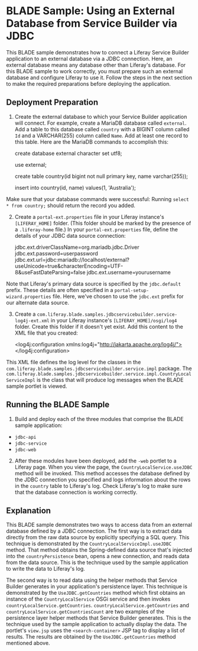 # BLADE Sample: Using an External Database from Service Builder via JDBC

This BLADE sample demonstrates how to connect a Liferay Service Builder application to an external database via a JDBC connection. Here, an external database means any database other than Liferay's database. For this BLADE sample to work correctly, you must prepare such an external database and configure Liferay to use it. Follow the steps in the next section to make the required preparations before deploying the application.

## Deployment Preparation

1. Create the external database to which your Service Builder application will connect. For example, create a MariaDB database called `external`. Add a table to this database called `country` with a BIGINT column called `Id` and a VARCHAR(255) column called `Name`. Add at least one record to this table. Here are the MariaDB commands to accomplish this:

	create database external character set utf8;

	use external;

	create table country(id bigint not null primary key, name varchar(255));

	insert into country(id, name) values(1, 'Australia');

Make sure that your database commands were successful: Running `select * from country;` should return the record you added.

2. Create a `portal-ext.properties` file in your Liferay instance's `[LIFERAY_HOME]` folder. (This folder should be marked by the presence of a `.liferay-home` file.) In your `portal-ext.properties` file, define the details of your JDBC data source connection:

	jdbc.ext.driverClassName=org.mariadb.jdbc.Driver
	jdbc.ext.password=userpassword
	jdbc.ext.url=jdbc:mariadb://localhost/external?useUnicode=true&characterEncoding=UTF-8&useFastDateParsing=false
	jdbc.ext.username=yourusername

Note that Liferay's primary data source is specified by the `jdbc.default` prefix. These details are often specified in a `portal-setup-wizard.properties` file. Here, we've chosen to use the `jdbc.ext` prefix for our alternate data source.

3. Create a `com.liferay.blade.samples.jdbcservicebuilder.service-log4j-ext.xml` in your Liferay instance's `[LIFERAY_HOME]/osgi/log4` folder. Create this folder if it doesn't yet exist. Add this content to the XML file that you created:

	<?xml version="1.0"?>
	<!DOCTYPE log4j:configuration SYSTEM "log4j.dtd">

	<log4j:configuration xmlns:log4j="http://jakarta.apache.org/log4j/">
		<category name="com.liferay.blade.samples.jdbcservicebuilder.service.impl">
			<priority value="INFO" />
		</category>
	</log4j:configuration>

This XML file defines the log level for the classes in the `com.liferay.blade.samples.jdbcservicebuilder.service.impl` package. The `com.liferay.blade.samples.jdbcservicebuilder.service.impl.CountryLocalServiceImpl` is the class that will produce log messages when the BLADE sample portlet is viewed.

## Running the BLADE Sample

1. Build and deploy each of the three modules that comprise the BLADE sample application:

- `jdbc-api`
- `jdbc-service`
- `jdbc-web`

2. After these modules have been deployed, add the `-web` portlet to a Liferay page. When you view the page, the `CountryLocalService.useJDBC` method will be invoked. This method accesses the database defined by the JDBC connection you specified and logs information about the rows in the `country` table to Liferay's log. Check Liferay's log to make sure that the database connection is working correctly.

## Explanation

This BLADE sample demonstrates two ways to access data from an external database defined by a JDBC connection. The first way is to extract data directly from the raw data source by explicitly specifying a SQL query. This technique is demonstrated by the `CountryLocalServiceImpl.useJDBC` method. That method obtains the Spring-defined data source that's injected into the `countryPersistence` bean, opens a new connection, and reads data from the data source. This is the technique used by the sample application to write the data to Liferay's log.

The second way is to read data using the helper methods that Service Builder generates in your application's persistence layer. This technique is demonstrated by the `UseJDBC.getCountries` method which first obtains an instance of the `CountryLocalService` OSGi service and then invokes `countryLocalService.getCountries`. `countryLocalService.getCountries` and `countryLocalService.getCountriesCount` are two examples of the persistence layer helper methods that Service Builder generates. This is the technique used by the sample application to actually display the data. The portlet's `view.jsp` uses the `<search-container>` JSP tag to display a list of results. The results are obtained by the `UseJDBC.getCountries` method mentioned above.
